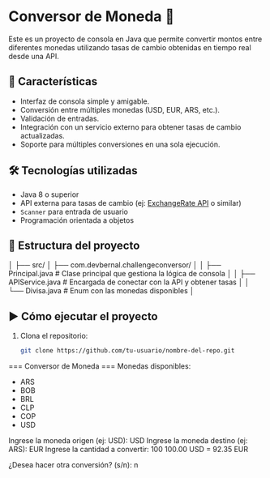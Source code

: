 # Conversor de Moneda 💱

Este es un proyecto de consola en Java que permite convertir montos entre diferentes monedas utilizando tasas de cambio obtenidas en tiempo real desde una API.

## 🚀 Características

- Interfaz de consola simple y amigable.
- Conversión entre múltiples monedas (USD, EUR, ARS, etc.).
- Validación de entradas.
- Integración con un servicio externo para obtener tasas de cambio actualizadas.
- Soporte para múltiples conversiones en una sola ejecución.

## 🛠️ Tecnologías utilizadas

- Java 8 o superior
- API externa para tasas de cambio (ej: [ExchangeRate API](https://www.exchangerate-api.com/) o similar)
- `Scanner` para entrada de usuario
- Programación orientada a objetos

## 📁 Estructura del proyecto
│
├── src/
│ ├── com.devbernal.challengeconversor/
│ │ ├── Principal.java # Clase principal que gestiona la lógica de consola
│ │ ├── APIService.java # Encargada de conectar con la API y obtener tasas
│ │ └── Divisa.java # Enum con las monedas disponibles
│

## ▶️ Cómo ejecutar el proyecto

1. Clona el repositorio:
   ```bash
   git clone https://github.com/tu-usuario/nombre-del-repo.git

=== Conversor de Moneda ===
Monedas disponibles:
- ARS
- BOB
- BRL
- CLP
- COP
- USD

Ingrese la moneda origen (ej: USD): USD
Ingrese la moneda destino (ej: ARS): EUR
Ingrese la cantidad a convertir: 100
100.00 USD = 92.35 EUR

¿Desea hacer otra conversión? (s/n): n

